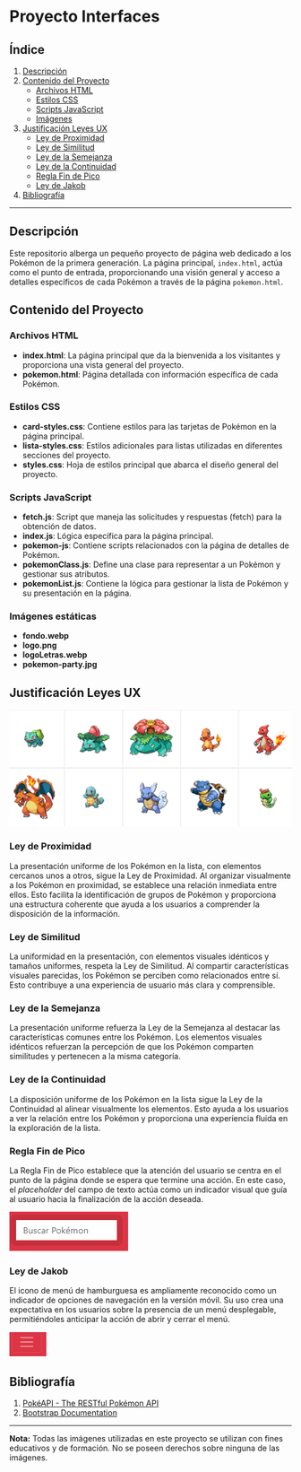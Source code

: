 # Proyecto Interfaces

## Índice

1. [Descripción](#descripción)
2. [Contenido del Proyecto](#contenido-del-proyecto)
    - [Archivos HTML](#archivos-html)
    - [Estilos CSS](#estilos-css)
    - [Scripts JavaScript](#scripts-javascript)
    - [Imágenes](#imágenes)
3. [Justificación Leyes UX](#justificación-leyes-ux)
    - [Ley de Proximidad](#ley-de-proximidad)
    - [Ley de Similitud](#ley-de-similitud)
    - [Ley de la Semejanza](#ley-de-la-semejanza)
    - [Ley de la Continuidad](#ley-de-la-continuidad)
    - [Regla Fin de Pico](#regla-fin-de-pico)
    - [Ley de Jakob](#ley-de-jakob)
4. [Bibliografía](#bibliografía)

---

## Descripción

Este repositorio alberga un pequeño proyecto de página web dedicado a los Pokémon de la primera generación. La página principal, `index.html`, actúa como el punto de entrada, proporcionando una visión general y acceso a detalles específicos de cada Pokémon a través de la página `pokemon.html`.

## Contenido del Proyecto

### Archivos HTML

- **index.html**: La página principal que da la bienvenida a los visitantes y proporciona una vista general del proyecto.
- **pokemon.html**: Página detallada con información específica de cada Pokémon.

### Estilos CSS

- **card-styles.css**: Contiene estilos para las tarjetas de Pokémon en la página principal.
- **lista-styles.css**: Estilos adicionales para listas utilizadas en diferentes secciones del proyecto.
- **styles.css**: Hoja de estilos principal que abarca el diseño general del proyecto.

### Scripts JavaScript

- **fetch.js**: Script que maneja las solicitudes y respuestas (fetch) para la obtención de datos.
- **index.js**: Lógica específica para la página principal.
- **pokemon-js**: Contiene scripts relacionados con la página de detalles de Pokémon.
- **pokemonClass.js**: Define una clase para representar a un Pokémon y gestionar sus atributos.
- **pokemonList.js**: Contiene la lógica para gestionar la lista de Pokémon y su presentación en la página.

### Imágenes estáticas

- **fondo.webp**
- **logo.png**
- **logoLetras.webp**
- **pokemon-party.jpg**

## Justificación Leyes UX

![Pokemon](images/readme/uno.png)

### Ley de Proximidad

La presentación uniforme de los Pokémon en la lista, con elementos cercanos unos a otros, sigue la Ley de Proximidad. Al organizar visualmente a los Pokémon en proximidad, se establece una relación inmediata entre ellos. Esto facilita la identificación de grupos de Pokémon y proporciona una estructura coherente que ayuda a los usuarios a comprender la disposición de la información.

### Ley de Similitud

La uniformidad en la presentación, con elementos visuales idénticos y tamaños uniformes, respeta la Ley de Similitud. Al compartir características visuales parecidas, los Pokémon se perciben como relacionados entre sí. Esto contribuye a una experiencia de usuario más clara y comprensible.

### Ley de la Semejanza

La presentación uniforme refuerza la Ley de la Semejanza al destacar las características comunes entre los Pokémon. Los elementos visuales idénticos refuerzan la percepción de que los Pokémon comparten similitudes y pertenecen a la misma categoría.

### Ley de la Continuidad

La disposición uniforme de los Pokémon en la lista sigue la Ley de la Continuidad al alinear visualmente los elementos. Esto ayuda a los usuarios a ver la relación entre los Pokémon y proporciona una experiencia fluida en la exploración de la lista.

### Regla Fin de Pico

La Regla Fin de Pico establece que la atención del usuario se centra en el punto de la página donde se espera que termine una acción. En este caso, el *placeholder* del campo de texto actúa como un indicador visual que guía al usuario hacia la finalización de la acción deseada.

![Buscador de pokemon](images/readme/busqueda.png)

### Ley de Jakob

El icono de menú de hamburguesa es ampliamente reconocido como un indicador de opciones de navegación en la versión móvil. Su uso crea una expectativa en los usuarios sobre la presencia de un menú desplegable, permitiéndoles anticipar la acción de abrir y cerrar el menú.

![Imagen menú hamburguesa](images/readme/hamburguesa.png)

## Bibliografía

1. [PokéAPI - The RESTful Pokémon API](https://pokeapi.co/)
2. [Bootstrap Documentation](https://getbootstrap.com/docs/5.3/getting-started/introduction/)

---

**Nota:** Todas las imágenes utilizadas en este proyecto se utilizan con fines educativos y de formación. No se poseen derechos sobre ninguna de las imágenes.
